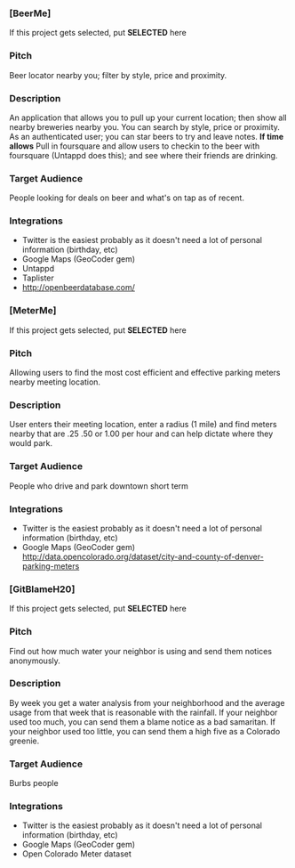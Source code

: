 ### [BeerMe]

If this project gets selected, put **SELECTED** here

### Pitch
Beer locator nearby you; filter by style, price and proximity.

### Description
An application that allows you to pull up your current location; then show all nearby breweries nearby you. You can search by style, price or proximity. As an authenticated user; you can star beers to try and leave notes. **If time allows** Pull in foursquare and allow users to checkin to the beer with foursquare (Untappd does this); and see where their friends are drinking.

### Target Audience

People looking for deals on beer and what's on tap as of recent.

### Integrations

* Twitter is the easiest probably as it doesn't need a lot of personal information (birthday, etc)
* Google Maps (GeoCoder gem)
* Untappd
* Taplister
* http://openbeerdatabase.com/

### [MeterMe]

If this project gets selected, put **SELECTED** here

### Pitch
Allowing users to find the most cost efficient and effective parking meters nearby meeting location.

### Description
User enters their meeting location, enter a radius (1 mile) and find meters nearby that are .25 .50 or 1.00 per hour and can help dictate where they would park.

### Target Audience
People who drive and park downtown short term

### Integrations

* Twitter is the easiest probably as it doesn't need a lot of personal information (birthday, etc)
* Google Maps (GeoCoder gem)
http://data.opencolorado.org/dataset/city-and-county-of-denver-parking-meters


### [GitBlameH20]

If this project gets selected, put **SELECTED** here

### Pitch
Find out how much water your neighbor is using and send them notices anonymously.

### Description
By week you get a water analysis from your neighborhood and the average usage from that week that is reasonable with the rainfall. If your neighbor used too much, you can send them a blame notice as a bad samaritan. If your neighbor used too little, you can send them a high five as a Colorado greenie.


### Target Audience
Burbs people

### Integrations

* Twitter is the easiest probably as it doesn't need a lot of personal information (birthday, etc)
* Google Maps (GeoCoder gem)
* Open Colorado Meter dataset
